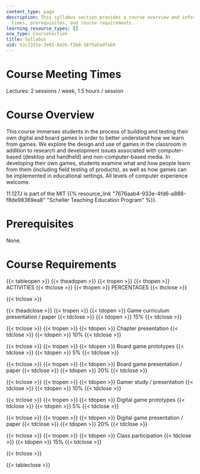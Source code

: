 ```yaml
---
content_type: page
description: This syllabus section provides a course overview and information on meeting
  times, prerequisites, and course requirements.
learning_resource_types: []
ocw_type: CourseSection
title: Syllabus
uid: 53c1331e-3e01-8a35-f2b0-1875a5adfab9
---
```


Course Meeting Times
====================

Lectures: 2 sessions / week, 1.5 hours / session

Course Overview
===============

This course immerses students in the process of building and testing their own digital and board games in order to better understand how we learn from games. We explore the design and use of games in the classroom in addition to research and development issues associated with computer-based (desktop and handheld) and non-computer-based media. In developing their own games, students examine what and how people learn from them (including field testing of products), as well as how games can be implemented in educational settings. All levels of computer experience welcome.

11.127J is part of the MIT {{% resource_link "7676aab4-933e-4fd6-a888-f8de98369ea8" "Scheller Teaching Education Program" %}}.

Prerequisites
=============

None.

Course Requirements
===================

{{< tableopen >}}
{{< theadopen >}}
{{< tropen >}}
{{< thopen >}}
ACTIVITIES
{{< thclose >}}
{{< thopen >}}
PERCENTAGES
{{< thclose >}}

{{< trclose >}}

{{< theadclose >}}
{{< tropen >}}
{{< tdopen >}}
Game curriculum presentation / paper
{{< tdclose >}}
{{< tdopen >}}
15%
{{< tdclose >}}

{{< trclose >}}
{{< tropen >}}
{{< tdopen >}}
Chapter presentation
{{< tdclose >}}
{{< tdopen >}}
10%
{{< tdclose >}}

{{< trclose >}}
{{< tropen >}}
{{< tdopen >}}
Board game prototypes
{{< tdclose >}}
{{< tdopen >}}
5%
{{< tdclose >}}

{{< trclose >}}
{{< tropen >}}
{{< tdopen >}}
Board game presentation / paper
{{< tdclose >}}
{{< tdopen >}}
20%
{{< tdclose >}}

{{< trclose >}}
{{< tropen >}}
{{< tdopen >}}
Gamer study / presentation
{{< tdclose >}}
{{< tdopen >}}
10%
{{< tdclose >}}

{{< trclose >}}
{{< tropen >}}
{{< tdopen >}}
Digital game prototypes
{{< tdclose >}}
{{< tdopen >}}
5%
{{< tdclose >}}

{{< trclose >}}
{{< tropen >}}
{{< tdopen >}}
Digital game presentation / paper
{{< tdclose >}}
{{< tdopen >}}
20%
{{< tdclose >}}

{{< trclose >}}
{{< tropen >}}
{{< tdopen >}}
Class participation
{{< tdclose >}}
{{< tdopen >}}
15%
{{< tdclose >}}

{{< trclose >}}

{{< tableclose >}}